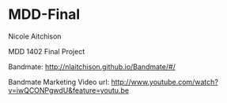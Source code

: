 MDD-Final
=========

Nicole Aitchison

MDD 1402 Final Project

Bandmate: http://nlaitchison.github.io/Bandmate/#/

Bandmate Marketing Video url: http://www.youtube.com/watch?v=iwQCONPgwdU&feature=youtu.be

